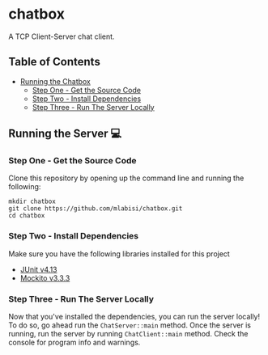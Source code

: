 # chatbox
A TCP Client-Server chat client.	

## Table of Contents
- [Running the Chatbox](#running-the-server-)
  * [Step One - Get the Source Code](#step-one---get-the-source-code)
  * [Step Two - Install Dependencies](#step-two---install-dependencies)
  * [Step Three - Run The Server Locally](#step-three---run-the-server-locally)


## Running the Server 💻
### Step One - Get the Source Code
Clone this repository by opening up the command line and running the following:
```shell script
mkdir chatbox
git clone https://github.com/mlabisi/chatbox.git
cd chatbox
```

### Step Two - Install Dependencies
Make sure you have the following libraries installed for this project
* [JUnit v4.13](https://search.maven.org/search?q=g:junit%20AND%20a:junit)
* [Mockito v3.3.3](https://search.maven.org/search?q=g:org.mockito%20AND%20a:mockito-core&core=gav)

### Step Three - Run The Server Locally
Now that you've installed the dependencies, you can run the server locally! To do so, go ahead run the `ChatServer::main` method.
Once the server is running, run the server by running `ChatClient::main` method.  Check the console for program info and warnings.
